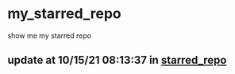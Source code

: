 # my_starred_repo
show me my starred repo

update at 10/15/21 08:13:37 in [starred_repo](./index.html)
---

